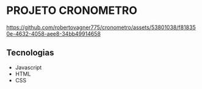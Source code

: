 # PROJETO CRONOMETRO
 
https://github.com/robertovagner775/cronometro/assets/53801038/f818350e-4632-4058-aee8-34bb49914658

## Tecnologias 

- Javascript
- HTML
- CSS
